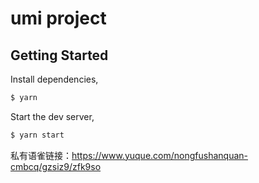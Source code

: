 <!--
 * @description: 
 * @author: zs
 * @Date: 2020-10-29 10:19:15
 * @LastEditTime: 2020-10-30 18:33:49
 * @LastEditors: zs
-->
# umi project

## Getting Started

Install dependencies,

```bash
$ yarn
```

Start the dev server,

```bash
$ yarn start
```
私有语雀链接：https://www.yuque.com/nongfushanquan-cmbcq/gzsiz9/zfk9so